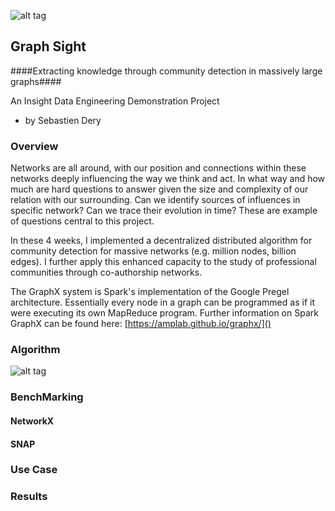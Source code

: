 ![alt tag](https://github.com/sderygithub/HararyProject/blob/master/src/website/static/images/baner.png)

## Graph Sight ##

####Extracting knowledge through community detection in massively large graphs####

An Insight Data Engineering Demonstration Project 
- by Sebastien Dery

### Overview ###

Networks are all around, with our position and connections within these networks deeply influencing the way we think and act. In what way and how much are hard questions to answer given the size and complexity of our relation with our surrounding. Can we identify sources of influences in specific network? Can we trace their evolution in time? These are example of questions central to this project.

In these 4 weeks, I implemented a decentralized distributed algorithm for community detection for massive networks (e.g. million nodes, billion edges). I further apply this enhanced capacity to the study of professional communities through co-authorship networks.

The GraphX system is Spark's implementation of the Google Pregel architecture. Essentially every node in a graph can be programmed as if it were executing its own MapReduce program. 
Further information on Spark GraphX can be found here:  [https://amplab.github.io/graphx/]()

### Algorithm ###

![alt tag](https://github.com/sderygithub/HararyProject/blob/master/src/website/static/images/baner.png)

### BenchMarking ###

#### NetworkX ####

#### SNAP ####

### Use Case ###



### Results ###